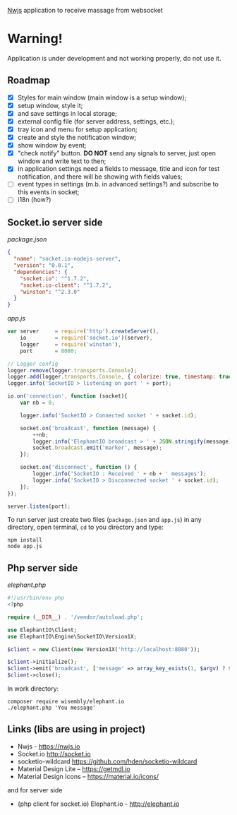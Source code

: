 [Nwjs](https://nwjs.io) application to receive massage from websocket

# Warning!

Application is under development and not working properly, do not use it.

## Roadmap

- [x] Styles for main window (main window is a setup window);
- [x] setup window, style it;
- [x] and save settings in local storage;
- [x] external config file (for server address, settings, etc.);
- [x] tray icon and menu for setup application;
- [x] create and style the notification window;
- [x] show window by event;
- [x] "check notify" button. **DO NOT** send any signals to server, just open window and write text to then;
- [x] in application settings need a fields to message, title and icon for test notification, and there will be showing with fields values;
- [ ] event types in settings (m.b. in advanced settings?) and subscribe to this events in socket;
- [ ] i18n (how?)

## Socket.io server side

*package.json*

```json
{
  "name": "socket.io-nodejs-server",
  "version": "0.0.1",
  "dependencies": {
    "socket.io": "^1.7.2",
    "socket.io-client": "^1.7.2",
    "winston": "^2.3.0"
  }
}
```

*app.js*

```js
var server     = require('http').createServer(),
    io         = require('socket.io')(server),
    logger     = require('winston'),
    port       = 8080;

// Logger config
logger.remove(logger.transports.Console);
logger.add(logger.transports.Console, { colorize: true, timestamp: true });
logger.info('SocketIO > listening on port ' + port);

io.on('connection', function (socket){
    var nb = 0;

    logger.info('SocketIO > Connected socket ' + socket.id);

    socket.on('broadcast', function (message) {
        ++nb;
        logger.info('ElephantIO broadcast > ' + JSON.stringify(message));
        socket.broadcast.emit('marker', message);
    });

    socket.on('disconnect', function () {
        logger.info('SocketIO : Received ' + nb + ' messages');
        logger.info('SocketIO > Disconnected socket ' + socket.id);
    });
});

server.listen(port);
```

To run server just create two files (`package.json` and `app.js`) in any directory, open terminal, `cd` to you directory and type:

```shell
npm install
node app.js
```

## Php server side

*elephant.php*

```php
#!/usr/bin/env php
<?php

require (__DIR__) . '/vendor/autoload.php';

use ElephantIO\Client;
use ElephantIO\Engine\SocketIO\Version1X;

$client = new Client(new Version1X('http://localhost:8080'));

$client->initialize();
$client->emit('broadcast', ['message' => array_key_exists(1, $argv) ? $argv[1] : 'Test message']);
$client->close();


```

In work directory:

```shell
composer require wisembly/elephant.io
./elephant.php 'You message'
```



## Links (libs are using in project)

- Nwjs - https://nwjs.io
- Socket.io http://socket.io
- socketio-wildcard https://github.com/hden/socketio-wildcard
- Material Design Lite – https://getmdl.io
- Material Design Icons – https://material.io/icons/

and for server side

- (php client for socket.io) Elephant.io - http://elephant.io
